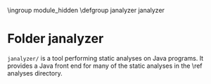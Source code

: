 \ingroup module_hidden
\defgroup janalyzer janalyzer

# Folder janalyzer

`janalyzer/` is a tool performing static analyses on Java
programs. It provides a Java front end for many of the static analyses
in the \ref analyses directory.
